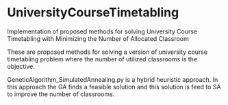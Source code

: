 # UniversityCourseTimetabling
Implementation of proposed methods for solving University Course Timetabling with Minimizing the Number of Allocated Classroom

These are proposed methods for solving a version of university course timetabling problem where the number of utilized classrooms is the objective.

GeneticAlgorithm_SimulatedAnnealing.py is a hybrid heuristic approach. In this approach the GA finds a feasible solution and this solution is feed to SA to improve the number of classrooms.
